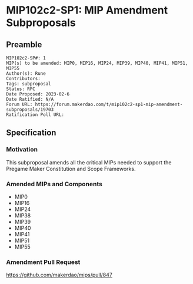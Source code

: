 # MIP102c2-SP1: MIP Amendment Subproposals

## Preamble

```
MIP102c2-SP#: 1
MIP(s) to be amended: MIP0, MIP16, MIP24, MIP39, MIP40, MIP41, MIP51, MIP55
Author(s): Rune
Contributors:
Tags: subproposal
Status: RFC
Date Proposed: 2023-02-6
Date Ratified: N/A
Forum URL: https://forum.makerdao.com/t/mip102c2-sp1-mip-amendment-subproposals/19703
Ratification Poll URL: 
```
## Specification

### Motivation

This subproposal amends all the critical MIPs needed to support the Pregame Maker Constitution and Scope Frameworks.

### Amended MIPs and Components

* MIP0
* MIP16
* MIP24
* MIP38
* MIP39
* MIP40
* MIP41
* MIP51
* MIP55

### Amendment Pull Request

<https://github.com/makerdao/mips/pull/847>
